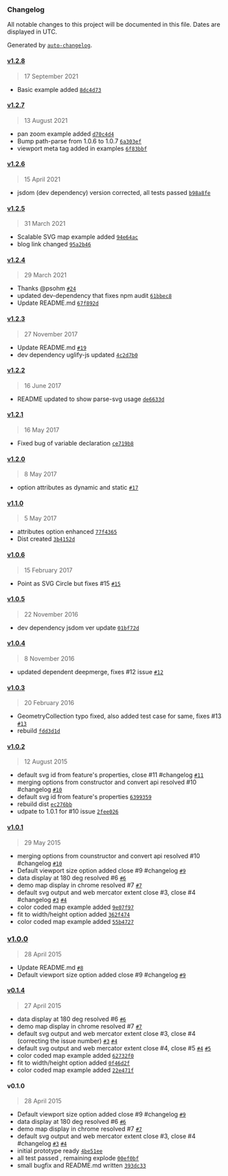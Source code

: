 ### Changelog

All notable changes to this project will be documented in this file. Dates are displayed in UTC.

Generated by [`auto-changelog`](https://github.com/CookPete/auto-changelog).

#### [v1.2.8](https://github.com/gagan-bansal/geojson2svg/compare/v1.2.7...v1.2.8)

> 17 September 2021

- Basic example added [`8dc4d73`](https://github.com/gagan-bansal/geojson2svg/commit/8dc4d73d3abd8bf8e27a272f67a06a1091437b85)

#### [v1.2.7](https://github.com/gagan-bansal/geojson2svg/compare/v1.2.6...v1.2.7)

> 13 August 2021

- pan zoom example added [`d70c4d4`](https://github.com/gagan-bansal/geojson2svg/commit/d70c4d4e2434f5b37aae8251ea24e4d1f26a8ee5)
- Bump path-parse from 1.0.6 to 1.0.7 [`6a303ef`](https://github.com/gagan-bansal/geojson2svg/commit/6a303ef781edaffa9b1e5b290a0af223c6c1f0aa)
- viewport meta tag added in examples [`6f83bbf`](https://github.com/gagan-bansal/geojson2svg/commit/6f83bbf163070c49da92ec7ba9517a4f1bba5c7e)

#### [v1.2.6](https://github.com/gagan-bansal/geojson2svg/compare/v1.2.5...v1.2.6)

> 15 April 2021

- jsdom (dev dependency) version corrected, all tests passed [`b98a8fe`](https://github.com/gagan-bansal/geojson2svg/commit/b98a8fe4aacc11f17d9824884d74db1ede7e8401)

#### [v1.2.5](https://github.com/gagan-bansal/geojson2svg/compare/v1.2.4...v1.2.5)

> 31 March 2021

- Scalable SVG map example added [`94e64ac`](https://github.com/gagan-bansal/geojson2svg/commit/94e64ac3f5cec4cfb9990ee02120873b3cbbbd5f)
- blog link changed [`95a2b46`](https://github.com/gagan-bansal/geojson2svg/commit/95a2b46b393a3e1129058413fcd04dca91e7d7b0)

#### [v1.2.4](https://github.com/gagan-bansal/geojson2svg/compare/v1.2.3...v1.2.4)

> 29 March 2021

- Thanks @psohm  [`#24`](https://github.com/gagan-bansal/geojson2svg/pull/24)
- updated dev-dependency that fixes npm audit [`61bbec8`](https://github.com/gagan-bansal/geojson2svg/commit/61bbec89414db67e1de6e862616a239608eda9e5)
- Update README.md [`67f892d`](https://github.com/gagan-bansal/geojson2svg/commit/67f892dacb9a61f7e8aea0848e0daa44b357c950)

#### [v1.2.3](https://github.com/gagan-bansal/geojson2svg/compare/v1.2.2...v1.2.3)

> 27 November 2017

- Update README.md [`#19`](https://github.com/gagan-bansal/geojson2svg/pull/19)
- dev dependency uglify-js updated [`4c2d7b0`](https://github.com/gagan-bansal/geojson2svg/commit/4c2d7b051af09eb979c8ed2c91b67fd17fdb8211)

#### [v1.2.2](https://github.com/gagan-bansal/geojson2svg/compare/v1.2.1...v1.2.2)

> 16 June 2017

- README updated to show parse-svg usage [`de6633d`](https://github.com/gagan-bansal/geojson2svg/commit/de6633d855dd0dcf7b21c2c7c8a917d56df49247)

#### [v1.2.1](https://github.com/gagan-bansal/geojson2svg/compare/v1.2.0...v1.2.1)

> 16 May 2017

- Fixed bug of variable declaration [`ce719b8`](https://github.com/gagan-bansal/geojson2svg/commit/ce719b8befb114e8a5d65de8ca78fc6bae093456)

#### [v1.2.0](https://github.com/gagan-bansal/geojson2svg/compare/v1.1.0...v1.2.0)

> 8 May 2017

- option attributes as dynamic and static [`#17`](https://github.com/gagan-bansal/geojson2svg/issues/17)

#### [v1.1.0](https://github.com/gagan-bansal/geojson2svg/compare/v1.0.6...v1.1.0)

> 5 May 2017

- attributes option enhanced [`77f4365`](https://github.com/gagan-bansal/geojson2svg/commit/77f43652a82c1084b7355513c34fd311ffa0ea29)
- Dist created [`3b4152d`](https://github.com/gagan-bansal/geojson2svg/commit/3b4152d2cf8a6f44ee23cf628fb4d29f876b7deb)

#### [v1.0.6](https://github.com/gagan-bansal/geojson2svg/compare/v1.0.5...v1.0.6)

> 15 February 2017

- Point as SVG Circle but fixes #15 [`#15`](https://github.com/gagan-bansal/geojson2svg/issues/15)

#### [v1.0.5](https://github.com/gagan-bansal/geojson2svg/compare/v1.0.4...v1.0.5)

> 22 November 2016

- dev dependency jsdom ver update [`01bf72d`](https://github.com/gagan-bansal/geojson2svg/commit/01bf72d42a5f603454a3affd1676efa03d64c458)

#### [v1.0.4](https://github.com/gagan-bansal/geojson2svg/compare/v1.0.3...v1.0.4)

> 8 November 2016

- updated dependent deepmerge, fixes #12 issue [`#12`](https://github.com/gagan-bansal/geojson2svg/issues/12)

#### [v1.0.3](https://github.com/gagan-bansal/geojson2svg/compare/v1.0.2...v1.0.3)

> 20 February 2016

- GeometryCollection typo fixed, also added test case for same, fixes #13 [`#13`](https://github.com/gagan-bansal/geojson2svg/issues/13)
- rebuild [`fdd3d1d`](https://github.com/gagan-bansal/geojson2svg/commit/fdd3d1de2a2e53788128e566246688edf39bf853)

#### [v1.0.2](https://github.com/gagan-bansal/geojson2svg/compare/v1.0.1...v1.0.2)

> 12 August 2015

- default svg id from feature's properties, close #11 #changelog [`#11`](https://github.com/gagan-bansal/geojson2svg/issues/11)
- merging options from constructor and convert api resolved #10 #changelog [`#10`](https://github.com/gagan-bansal/geojson2svg/issues/10)
- default svg id from feature's properties [`6399359`](https://github.com/gagan-bansal/geojson2svg/commit/63993595c51f717200b1d587bf5f75478cf1dc01)
- rebuild dist [`ec276bb`](https://github.com/gagan-bansal/geojson2svg/commit/ec276bb3ca7bb0f3ae38f5227fb69f672d4ccf87)
- udpate to 1.0.1 for #10 issue [`2fee026`](https://github.com/gagan-bansal/geojson2svg/commit/2fee026a6ed05a0781b204a16e25b711f7717f82)

#### [v1.0.1](https://github.com/gagan-bansal/geojson2svg/compare/v1.0.0...v1.0.1)

> 29 May 2015

- merging options from counstructor and convert api resolved #10 #changelog [`#10`](https://github.com/gagan-bansal/geojson2svg/issues/10)
- Default viewport size option added close #9 #changelog [`#9`](https://github.com/gagan-bansal/geojson2svg/issues/9)
- data display at 180 deg resolved #6 [`#6`](https://github.com/gagan-bansal/geojson2svg/issues/6)
- demo map display in chrome resolved #7 [`#7`](https://github.com/gagan-bansal/geojson2svg/issues/7)
- default svg output and web mercator extent close #3, close #4 #changelog [`#3`](https://github.com/gagan-bansal/geojson2svg/issues/3) [`#4`](https://github.com/gagan-bansal/geojson2svg/issues/4)
- color coded map example added [`9e07f97`](https://github.com/gagan-bansal/geojson2svg/commit/9e07f97c292367db8dd998a485de88cc0797d684)
- fit to width/height option added [`362f474`](https://github.com/gagan-bansal/geojson2svg/commit/362f4748feb127132af76f41db4bdf975b54feea)
- color coded map example added [`55b4727`](https://github.com/gagan-bansal/geojson2svg/commit/55b47270e5744b1e64480f8a8c87f5a0581ffce3)

### [v1.0.0](https://github.com/gagan-bansal/geojson2svg/compare/v0.1.4...v1.0.0)

> 28 April 2015

- Update README.md [`#8`](https://github.com/gagan-bansal/geojson2svg/pull/8)
- Default viewport size option added close #9 #changelog [`#9`](https://github.com/gagan-bansal/geojson2svg/issues/9)

#### [v0.1.4](https://github.com/gagan-bansal/geojson2svg/compare/v0.1.0...v0.1.4)

> 27 April 2015

- data display at 180 deg resolved #6 [`#6`](https://github.com/gagan-bansal/geojson2svg/issues/6)
- demo map display in chrome resolved #7 [`#7`](https://github.com/gagan-bansal/geojson2svg/issues/7)
- default svg output and web mercator extent close #3, close #4 (correcting the issue number) [`#3`](https://github.com/gagan-bansal/geojson2svg/issues/3) [`#4`](https://github.com/gagan-bansal/geojson2svg/issues/4)
- default svg output and web mercator extent close #4, close #5 [`#4`](https://github.com/gagan-bansal/geojson2svg/issues/4) [`#5`](https://github.com/gagan-bansal/geojson2svg/issues/5)
- color coded map example added [`62732f0`](https://github.com/gagan-bansal/geojson2svg/commit/62732f0195280a64f96fed12d8ece2fece0c848d)
- fit to width/height option added [`0f46d2f`](https://github.com/gagan-bansal/geojson2svg/commit/0f46d2fd25940cb85ca587e9e0ed171a0b89eaf2)
- color coded map example added [`22e471f`](https://github.com/gagan-bansal/geojson2svg/commit/22e471f8861e533b332a6bc841d12c4ffce2cf99)

#### v0.1.0

> 28 April 2015

- Default viewport size option added close #9 #changelog [`#9`](https://github.com/gagan-bansal/geojson2svg/issues/9)
- data display at 180 deg resolved #6 [`#6`](https://github.com/gagan-bansal/geojson2svg/issues/6)
- demo map display in chrome resolved #7 [`#7`](https://github.com/gagan-bansal/geojson2svg/issues/7)
- default svg output and web mercator extent close #3, close #4 #changelog [`#3`](https://github.com/gagan-bansal/geojson2svg/issues/3) [`#4`](https://github.com/gagan-bansal/geojson2svg/issues/4)
- initial prototype ready [`4be51ee`](https://github.com/gagan-bansal/geojson2svg/commit/4be51eef9054218d64fd09f01c162b5b06beb94d)
- all test passed , remaining explode [`00ef0bf`](https://github.com/gagan-bansal/geojson2svg/commit/00ef0bf2ae135692ddf28227b40fe144d5ce1509)
- small bugfix and README.md written [`393dc33`](https://github.com/gagan-bansal/geojson2svg/commit/393dc3337c0106ec154e81b649b92b3ea7143be1)
